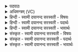<details><summary>पदपाठः</summary>

आ॒ग्र॒य॒णः। च॒। मे॒। वै॒श्व॒दे॒व इति॑ वैश्वऽदे॒वः। च॒। मे॒। ध्रु॒वः। च॒। मे॒। वै॒श्वा॒न॒रः। च॒। मे॒। ऐ॒न्द्रा॒ग्नः। च॒। मे॒। म॒हावै॑श्वदेव॒ इति॑ म॒हाऽवै॑श्वदेवः। च॒। मे॒। म॒रु॒त्व॒तीयाः॑। च॒। मे॒। निष्के॑वल्यः। निःके॑वल्य॒ इति॒ निःऽके॑वल्यः। च॒। मे॒। सा॒वि॒त्रः। च॒। मे॒। सा॒र॒स्व॒तः। च॒। मे॒। पा॒त्नी॒व॒त इति॑ पात्नीऽव॒तः। च॒। मे॒। हा॒रि॒यो॒ज॒न इति॑ हारिऽयोज॒नः। च॒। मे॒। य॒ज्ञेन॑। क॒ल्प॒न्ता॒म्। २०।
</details>

<details><summary>अधिमन्त्रम् (VC)</summary>

- यज्ञानुष्ठानात्मा देवता
- देवा ऋषयः
- स्वराडतिधृतिः
- षड्जः
</details>

<details><summary>हिन्दी - स्वामी दयानन्द सरस्वती  - विषयः</summary>

फिर उसी विषय को अगले मन्त्र में कहा है ॥
</details>

<details><summary>हिन्दी - स्वामी दयानन्द सरस्वती  - पदार्थः</summary>

पदार्थान्वयभाषाः -  (मे) मेरा (आग्रयणः) अगहन आदि महीनों में सिद्ध हुआ यज्ञ (च) और इसकी सामग्री (मे) मेरा (वैश्वदेवः) समस्त विद्वानों से सम्बन्ध करनेवाला विचार (च) और इसका फल (मे) मेरा (ध्रुवः) निश्चल व्यवहार (च) और इसके साधन (मे) मेरा (वैश्वानरः) सब मनुष्यों का सत्कार (च) तथा सत्कार करनेवाला (मे) मेरा (ऐन्द्राग्नः) पवन और बिजुली से सिद्ध काम (च) और इसके साधन (मे) मेरा (महावैश्वदेवः) समस्त बड़े लोगों का यह व्यवहार (च) इनके साधन (मे) मेरे (मरुत्वतीयाः) पवनों का सम्बन्ध करनेहारे व्यवहार (च) तथा इनका फल (मे) मेरा (निष्केवल्यः) निरन्तर केवल सुख हो जिसमें वह काम (च) और इसके साधन (मे) मेरा (सावित्रः) सूर्य का यह प्रभाव (च) और इससे उपकार (मे) मेरा (सारस्वतः) वाणी सम्बन्धी व्यवहार (च) और इनका फल (मे) मेरा (पात्नीवतः) प्रशंसित यज्ञसम्बन्धिनी स्त्रीवाले का काम (च) इसके साधन (मे) मेरा (हारियोजनः) घोड़ों को रथ में जोड़नेवाले का यह आरम्भ (च) इसकी सामग्री (यज्ञेन) पदार्थों के मेल करने से (कल्पन्ताम्) समर्थ हों ॥२० ॥
</details>

<details><summary>हिन्दी - स्वामी दयानन्द सरस्वती  - भावार्थः</summary>

भावार्थभाषाः -  जो मनुष्य कार्यकाल की क्रिया और विद्वानों के सङ्ग का आश्रय लेकर विवाहित स्त्री का नियम किये हों, वे पदार्थविद्या को क्यों न जानें ॥२० ॥
</details>

<details><summary>संस्कृत - स्वामी दयानन्द सरस्वती  - विषयः</summary>

पुनस्तमेव विषयमाह ॥
</details>

<details><summary>संस्कृत - स्वामी दयानन्द सरस्वती  - पदार्थः</summary>

पदार्थान्वयभाषाः -  म आग्रयणश्च मे वैश्वदेवश्च मे ध्रुवश्च मे वैश्वानरश्च म ऐन्द्राग्नश्च मे महावैश्वदेवश्च मे मरुत्वतीयाश्च मे निष्केवल्यश्च मे सावित्रश्च मे सारस्वतश्च मे पात्नीवतश्च मे हारियोजनश्च यज्ञेन कल्पन्ताम् ॥२० ॥
</details>

<details><summary>संस्कृत - स्वामी दयानन्द सरस्वती  - भावार्थः</summary>

भावार्थभाषाः -  ये मनुष्यास्सामयिकीं क्रियां विद्वत्सङ्गं चाश्रित्य विवाहितस्त्रीव्रता भवेयुस्ते पदार्थविद्यां कुतो न जानीयुः ॥२० ॥
</details>
